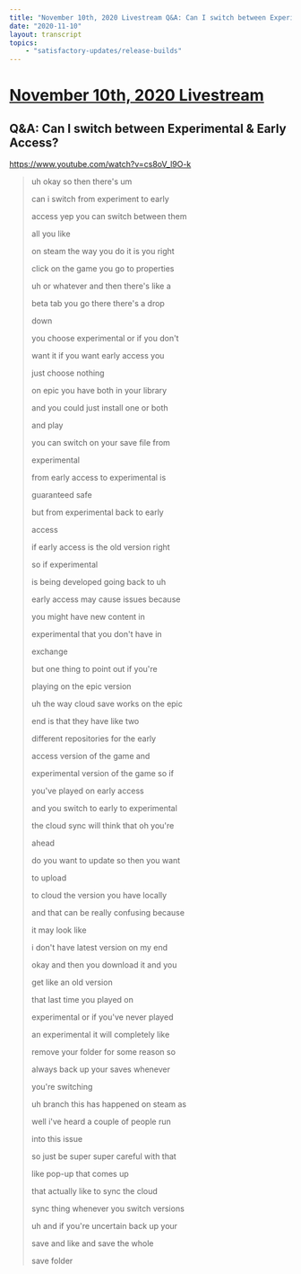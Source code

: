 ```yaml
---
title: "November 10th, 2020 Livestream Q&A: Can I switch between Experimental & Early Access?"
date: "2020-11-10"
layout: transcript
topics:
    - "satisfactory-updates/release-builds"
---
```

# [November 10th, 2020 Livestream](../2020-11-10.md)
## Q&A: Can I switch between Experimental & Early Access?
https://www.youtube.com/watch?v=cs8oV_l9O-k
> uh okay so then there's um
> 
> can i switch from experiment to early
> 
> access yep you can switch between them
> 
> all you like
> 
> on steam the way you do it is you right
> 
> click on the game you go to properties
> 
> uh or whatever and then there's like a
> 
> beta tab you go there there's a drop
> 
> down
> 
> you choose experimental or if you don't
> 
> want it if you want early access you
> 
> just choose nothing
> 
> on epic you have both in your library
> 
> and you could just install one or both
> 
> and play
> 
> you can switch on your save file from
> 
> experimental
> 
> from early access to experimental is
> 
> guaranteed safe
> 
> but from experimental back to early
> 
> access
> 
> if early access is the old version right
> 
> so if experimental
> 
> is being developed going back to uh
> 
> early access may cause issues because
> 
> you might have new content in
> 
> experimental that you don't have in
> 
> exchange
> 
> but one thing to point out if you're
> 
> playing on the epic version
> 
> uh the way cloud save works on the epic
> 
> end is that they have like two
> 
> different repositories for the early
> 
> access version of the game and
> 
> experimental version of the game so if
> 
> you've played on early access
> 
> and you switch to early to experimental
> 
> the cloud sync will think that oh you're
> 
> ahead
> 
> do you want to update so then you want
> 
> to upload
> 
> to cloud the version you have locally
> 
> and that can be really confusing because
> 
> it may look like
> 
> i don't have latest version on my end
> 
> okay and then you download it and you
> 
> get like an old version
> 
> that last time you played on
> 
> experimental or if you've never played
> 
> an experimental it will completely like
> 
> remove your folder for some reason so
> 
> always back up your saves whenever
> 
> you're switching
> 
> uh branch this has happened on steam as
> 
> well i've heard a couple of people run
> 
> into this issue
> 
> so just be super super careful with that
> 
> like pop-up that comes up
> 
> that actually like to sync the cloud
> 
> sync thing whenever you switch versions
> 
> uh and if you're uncertain back up your
> 
> save and like and save the whole
> 
> save folder
> 

